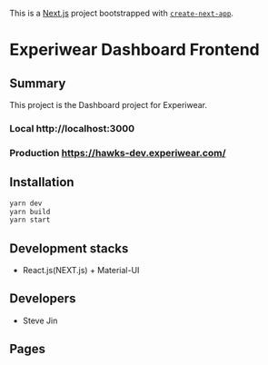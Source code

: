 This is a [Next.js](https://nextjs.org/) project bootstrapped with [`create-next-app`](https://github.com/vercel/next.js/tree/canary/packages/create-next-app).

# Experiwear Dashboard Frontend

## Summary

This project is the Dashboard project for Experiwear.

### Local http://localhost:3000

### Production https://hawks-dev.experiwear.com/

## Installation

```bash
yarn dev
yarn build
yarn start
```

## Development stacks

- React.js(NEXT.js) + Material-UI

## Developers

- Steve Jin

## Pages

